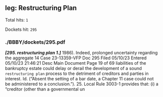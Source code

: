 
## leg: Restructuring Plan

Total hits: `1`

Dockets hit: `295`

### ./BBBY/dockets/295.pdf
***[295. restructuring plan 1.]*** 1986). Indeed, prolonged uncertainty regarding the aggregate 14 Case 23-13359-VFP Doc 295 Filed 05/10/23 Entered 05/10/23 21:46:21 Desc Main Document Page 19 of 69 liabilities of the bankruptcy estate could delay or derail the development of a sound `restructuring plan` process to the detriment of creditors and parties in interest. Id. (“Absent the setting of a bar date, a Chapter 11 case could not be administered to a conclusion.”). 25. Local Rule 3003-1 provides that: (i) a “creditor (other than a governmental un

